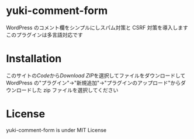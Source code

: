 # yuki-comment-form

WordPress のコメント欄をシンプルにしスパム対策と CSRF 対策を導入します<br>
このプラグインは多言語対応です<br>

<!--
[詳しくはこちら](https://blog.yuki0311.com/youtube-feature-rich-v1/ "詳しくはこちら")
-->

# Installation

このサイトの*Code*から*Download ZIP*を選択してファイルをダウンロードして WordPress の"プラグイン"->"新規追加"->"プラグインのアップロード"からダウンロードした zip ファイルを選択してください

# License

yuki-comment-form is under MIT License
